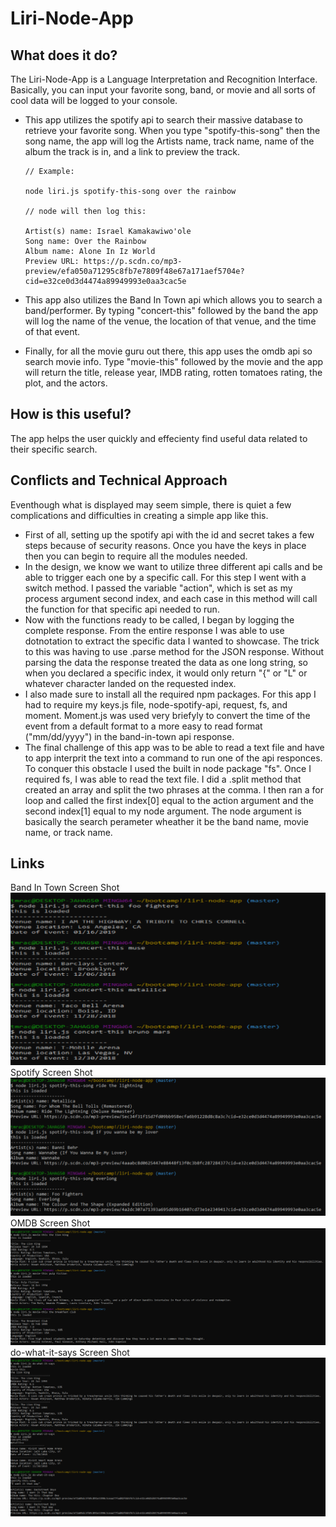 # Liri-Node-App

## What does it do?
 The Liri-Node-App is a Language Interpretation and Recognition Interface. Basically, you can input your favorite song, band, or movie and all sorts of cool data will be logged to your console. 
 * This app utilizes the spotify api to search their massive database to retrieve your favorite song. When you type "spotify-this-song" then the song name, the app will log the Artists name, track name, name of the album the track is in, and a link to preview the track. 
   ```
   // Example:

   node liri.js spotify-this-song over the rainbow

   // node will then log this:
   
   Artist(s) name: Israel Kamakawiwo'ole
   Song name: Over the Rainbow
   Album name: Alone In Iz World
   Preview URL: https://p.scdn.co/mp3-preview/efa050a71295c8fb7e7809f48e67a171aef5704e?cid=e32ce0d3d4474a89949993e0aa3cac5e 
   ```
   
 * This app also utilizes the Band In Town api which allows you to search a band/performer. By typing "concert-this" followed by the band the app will log the name of the venue, the location of that venue, and the time of that event. 

 * Finally, for all the movie guru out there, this app uses the omdb api so search movie info. Type "movie-this" followed by the movie and the app will return the title, release year, IMDB rating, rotten tomatoes rating, the plot, and the actors. 
    
## How is this useful?
 The app helps the user quickly and effecienty find useful data related to their specific search. 

## Conflicts and Technical Approach
 Eventhough what is displayed may seem simple, there is quiet a few complications and difficulties in creating a simple app like this.
   - First of all, setting up the spotify api with the id and secret takes a few steps because of security reasons. Once you have the keys in place then you can begin to require all the modules needed.
   - In the design, we know we want to utilize three different api calls and be able to trigger each one by a specific call. For this step I went with a switch method. I passed the variable "action", which is set as my process argument second index, and each case in this method will call the function for that specific api needed to run. 
   - Now with the functions ready to be called, I began by logging the complete response. From the entire response I was able to use dotnotation to extract the specific data I wanted to showcase. The trick to this was having to use .parse method for the JSON response. Without parsing the data the response treated the data as one long string, so when you declared a specific index, it would only return "{" or "L" or whatever character landed on the requested index.
   - I also made sure to install all the required npm packages. For this app I had to require my keys.js file, node-spotify-api, request, fs, and moment. Moment.js was used very briefyly to convert the time of the event from a default format to a more easy to read format ("mm/dd/yyyy") in the band-in-town api response.
   - The final challenge of this app was to be able to read a text file and have to app interprit the text into a command to run one of the api responces. To conquer this obstacle I used the built in node package "fs". Once I required fs, I was able to read the text file. I did a .split method that created an array and split the two phrases at the comma. I then ran a for loop and called the first index[0] equal to the action argument and the second index[1] equal to my node argument. The node argument is basically the search perameter wheather it be the band name, movie name, or track name.  

## Links
Band In Town Screen Shot
 ![Band In Town Screen Shot](images/NodeBandInTownScreenShot.png "Band In Town Screen Shot")
Spotify Screen Shot
 ![Spotify Screen Shot](images/NodeSpotifyScreenShot.png "Spotify Screen Shot")
OMDB Screen Shot
 ![OMDB Screen Shot](images/NodeOmbdScreenShot.png "OMDB Screen Shot")
do-what-it-says Screen Shot
 ![Do What It Says Screen Shot](images/NodeDoWhatItSaysScreenShot.png "Do-what-it-says Screen Shot")
